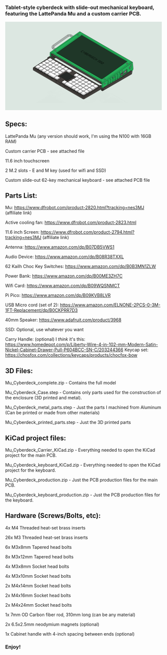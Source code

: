 ### Tablet-style cyberdeck with slide-out mechanical keyboard, featuring the LattePanda Mu and a custom carrier PCB.

![Diagram](/images/cell-shaded-cyberdeck-1440.png)

## Specs:

LattePanda Mu (any version should work, I'm using the N100 with 16GB RAM)

Custom carrier PCB - see attached file

11.6 inch touchscreen

2 M.2 slots - E and M key (used for wifi and SSD)

Custom slide-out 62-key mechanical keyboard - see attached PCB file

## Parts List:

Mu: https://www.dfrobot.com/product-2820.html?tracking=nes3MJ (affiliate link)

Active cooling fan: https://www.dfrobot.com/product-2823.html

11.6 inch Screen: https://www.dfrobot.com/product-2794.html?tracking=nes3MJ (affiliate link)

Antenna: https://www.amazon.com/dp/B07DB5VWS1

Audio Device: https://www.amazon.com/dp/B08R38TXXL

62 Kailh Choc Key Switches: https://www.amazon.com/dp/B0B3MN1ZLW

Power Bank: https://www.amazon.com/dp/B00ME3ZH7C

Wifi Card: https://www.amazon.com/dp/B09WQSNMCT

Pi Pico: https://www.amazon.com/dp/B09KVB8LVR

USB Micro cord (set of 2): https://www.amazon.com/ELNONE-2PCS-0-3M-1FT-Replacement/dp/B0CKPRR7D3

40mm Speaker: https://www.adafruit.com/product/3968

SSD: Optional, use whatever you want

Carry Handle: (optional) I *think* it's this: https://www.homedepot.com/p/Liberty-Wire-4-in-102-mm-Modern-Satin-Nickel-Cabinet-Drawer-Pull-P604BCC-SN-C/203244366
Keycap set: https://chosfox.com/collections/keycaps/products/chocfox-bow

## 3D Files:

Mu_Cyberdeck_complete.zip - Contains the full model

Mu_Cyberdeck_Case.step - Contains only parts used for the construction of the enclosure (3D printed and metal).

Mu_Cyberdeck_metal_parts.step - Just the parts I machined from Aluminum (Can be printed or made from other materials)

Mu_Cyberdeck_printed_parts.step - Just the 3D printed parts

## KiCad project files:

Mu_Cyberdeck_Carrier_KiCad.zip - Everything needed to open the KiCad project for the main PCB.

Mu_Cyberdeck_keyboard_KiCad.zip - Everything needed to open the KiCad project for the keyboard.

Mu_Cyberdeck_production.zip - Just the PCB production files for the main PCB.

Mu_Cyberdeck_keyboard_production.zip - Just the PCB production files for the keyboard.

## Hardware (Screws/Bolts, etc):

4x M4 Threaded heat-set brass inserts

26x M3 Threaded heat-set brass inserts

6x M3x8mm Tapered head bolts

8x M3x12mm Tapered head bolts

4x M3x8mm Socket head bolts

4x M3x10mm Socket head bolts

2x M4x14mm Socket head bolts

2x M4x16mm Socket head bolts

2x M4x24mm Socket head bolts

1x 7mm OD Carbon fiber rod, 310mm long (can be any material)

2x 6.5x2.5mm neodymium magnets (optional)

1x Cabinet handle with 4-inch spacing between ends (optional)

### Enjoy!
